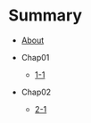 # Summary

* [About](./README.md)

* Chap01
	* [1-1](./chap01/1-1.md)

* Chap02
	* [2-1](./chap02/2-1.md)

